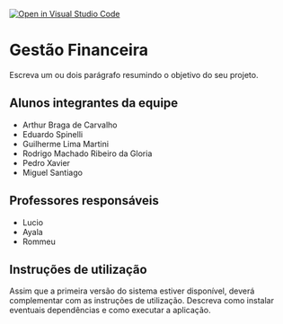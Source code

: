 [![Open in Visual Studio Code](https://classroom.github.com/assets/open-in-vscode-718a45dd9cf7e7f842a935f5ebbe5719a5e09af4491e668f4dbf3b35d5cca122.svg)](https://classroom.github.com/online_ide?assignment_repo_id=11875272&assignment_repo_type=AssignmentRepo)
# Gestão Financeira

Escreva um ou dois parágrafo resumindo o objetivo do seu projeto.

## Alunos integrantes da equipe

* Arthur Braga de Carvalho
* Eduardo Spinelli
* Guilherme Lima Martini
* Rodrigo Machado Ribeiro da Gloria
* Pedro Xavier
* Miguel Santiago
## Professores responsáveis

* Lucio
* Ayala
* Rommeu

## Instruções de utilização

Assim que a primeira versão do sistema estiver disponível, deverá complementar com as instruções de utilização. Descreva como instalar eventuais dependências e como executar a aplicação.
